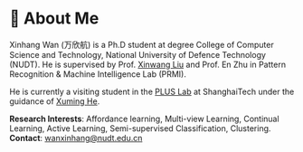 # 🧐 About Me

Xinhang Wan (万欣航) is a Ph.D student at degree College of Computer Science and Technology, National University of Defence Technology (NUDT). He is supervised by Prof. [Xinwang Liu](https://xinwangliu.github.io/) and Prof. En Zhu in Pattern Recognition & Machine Intelligence Lab (PRMI). 

He is currently a visiting student in the [PLUS Lab](https://plus.sist.shanghaitech.edu.cn/) at ShanghaiTech under the guidance of [Xuming He](https://faculty.sist.shanghaitech.edu.cn/faculty/hexm/index.html).

**Research Interests**: Affordance learning, Multi-view Learning, Continual Learning, Active Learning, Semi-supervised Classification, Clustering. 
**Contact**: wanxinhang@nudt.edu.cn
